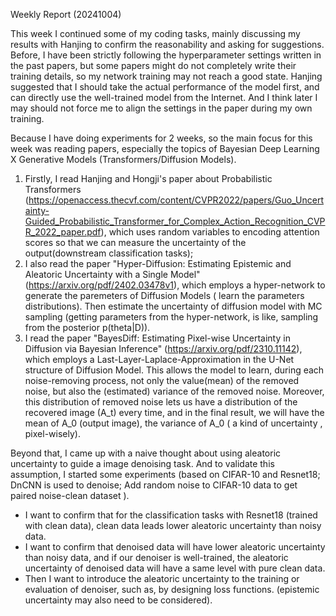 Weekly Report (20241004)



This week I continued some of my coding tasks, mainly discussing my results with Hanjing to confirm the reasonability and asking for suggestions. Before, I have been strictly following the hyperparameter settings written in the past papers, but some papers might do not completely write their training details, so my network training may not reach a good state. Hanjing suggested that I should take the actual performance of the model first, and can directly use the well-trained model from the Internet. And I think later I may should not force me to align the settings in the paper during my own training.

 

Because I have doing experiments for 2 weeks, so the main focus for this week was reading papers, especially the topics of Bayesian Deep Learning X Generative Models (Transformers/Diffusion Models).

 

1. Firstly, I read Hanjing and Hongji's paper about Probabilistic Transformers (https://openaccess.thecvf.com/content/CVPR2022/papers/Guo_Uncertainty-Guided_Probabilistic_Transformer_for_Complex_Action_Recognition_CVPR_2022_paper.pdf), which uses random variables to encoding attention scores so that we can measure the uncertainty of the output(downstream classification tasks);
2. I also read the paper "Hyper-Diffusion: Estimating Epistemic and Aleatoric Uncertainty with a Single Model" (https://arxiv.org/pdf/2402.03478v1), which employs a hyper-network to generate the paremeters of Diffusion Models ( learn the parameters distributions). Then estimate the uncertainty of diffusion model with MC sampling (getting parameters from the hyper-network, is like, sampling from the posterior p(theta|D)).
3. I read the paper "BayesDiff: Estimating Pixel-wise Uncertainty in Diffusion via Bayesian Inference" (https://arxiv.org/pdf/2310.11142), which employs a Last-Layer-Laplace-Approximation in the U-Net structure of Diffusion Model. This allows the model to learn, during each noise-removing process, not only the value(mean) of the removed noise, but also the (estimated) variance of the removed noise. Moreover, this distribution of removed noise lets us have a distribution of the recovered image (A_t) every time, and in the final result, we will have the mean of A_0 (output image), the variance of A_0 ( a kind of uncertainty , pixel-wisely). 

 

Beyond that, I came up with a naive thought about using aleatoric uncertainty to guide a image denoising task. And to validate this assumption, I started some experiments (based on CIFAR-10 and Resnet18; DnCNN is used to denoise; Add random noise to CIFAR-10 data to get paired noise-clean dataset ).

 

- I want to confirm that for the classification tasks with Resnet18 (trained with clean data), clean data leads lower aleatoric uncertainty than noisy data.
- I want to confirm that denoised data will have lower aleatoric uncertainty than noisy data, and if our denoiser is well-trained, the aleatoric uncertainty of denoised data will have a same level with pure clean data.
- Then I want to introduce the aleatoric uncertainty to the training or evaluation of denoiser, such as, by designing loss functions. (epistemic uncertainty may also need to be considered).
